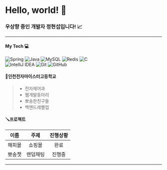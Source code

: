 # Hello, world! 👋
### 우상향 중인 개발자 정현섭입니다! 📈
___
#### My Tech 💻

![Spring](https://img.shields.io/badge/spring-d6f3c5.svg?&style=for-the-badge&logo=Spring&logoColor=6DB33F) ![Java](https://img.shields.io/badge/Java-dda486.svg?&style=for-the-badge&logo=Java&logoColor=e38654) ![MySQL](https://img.shields.io/badge/MySQL-e0edff.svg?&style=for-the-badge&logo=MySQL&logoColor=4479A1) ![Redis](https://img.shields.io/badge/Redis-F5A9A9.svg?&style=for-the-badge&logo=Redis&logoColor=DF0101) ![C](https://img.shields.io/badge/C-cbd4db.svg?&style=for-the-badge&logo=C&logoColor=#A8B9CC)<br>![IntelliJ IDEA](https://img.shields.io/badge/IntelliJ_IDEA-eeeeee.svg?&style=for-the-badge&logo=intellijidea&logoColor=000000) ![Git](https://img.shields.io/badge/Git-f5e1d7.svg?&style=for-the-badge&logo=Git&logoColor=F05032) ![GitHub](https://img.shields.io/badge/GitHub-cacaca.svg?&style=for-the-badge&logo=GitHub&logoColor=181717) 

#### 🏫**인천전자마이스터고등학교**
>
>- 전자제어과
>- 웹개발동아리
>- 뽀송한친구들
>- 백엔드레벨업


#### 🪛**프로젝트**
| **이름** | **주제** | **진행상황** |
|:--:|:--:|:--:|
|해피몰|쇼핑몰|완료|
|뽀송챗|랜덤채팅|진행중|

___
